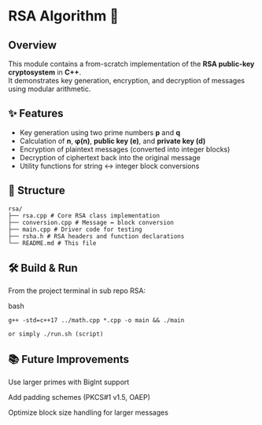 # RSA Algorithm 🔐

## Overview
This module contains a from-scratch implementation of the **RSA public-key cryptosystem** in **C++**.  
It demonstrates key generation, encryption, and decryption of messages using modular arithmetic.

## ✨ Features
- Key generation using two prime numbers **p** and **q**  
- Calculation of **n**, **φ(n)**, **public key (e)**, and **private key (d)**  
- Encryption of plaintext messages (converted into integer blocks)  
- Decryption of ciphertext back into the original message  
- Utility functions for string ↔ integer block conversions  

## 📂 Structure

```
rsa/
├── rsa.cpp # Core RSA class implementation
├── conversion.cpp # Message ↔ block conversion
├── main.cpp # Driver code for testing
├── rsha.h # RSA headers and function declarations
└── README.md # This file

```

## 🛠️ Build & Run

From the project terminal in sub repo RSA:

bash
```
g++ -std=c++17 ../math.cpp *.cpp -o main && ./main

or simply ./run.sh (script)

```


## 📚 Future Improvements
Use larger primes with BigInt support

Add padding schemes (PKCS#1 v1.5, OAEP)

Optimize block size handling for larger messages


